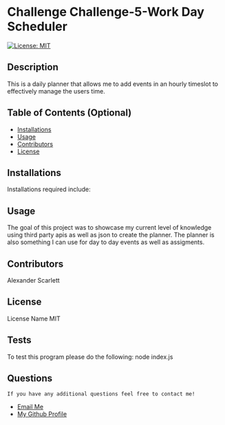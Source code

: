 # Challenge Challenge-5-Work Day Scheduler

  [![License: MIT](https://img.shields.io/badge/License-MIT-yellow.svg)](https://opensource.org/licenses/MIT) 

 ## Description
  This is a daily planner that allows me to add events in an hourly timeslot to effectively manage the users time.
  
  ## Table of Contents (Optional)
  
  - [Installations](#installations)
  - [Usage](#usage)
  - [Contributors](#contributors)
  - [License](#license)
  
  ## Installations
  Installations required include:
 

  
  ## Usage
  
 The goal of this project was to showcase my current level of knowledge using third party apis as well as json to create the planner. The planner is also something I can use for day to day events as well as assigments.
      
  
  ## Contributors
  
  Alexander Scarlett
  
  
 ## License

 License Name MIT
  
  ## Tests
  To test this program please do the following:
node index.js
  
## Questions
    If you have any additional questions feel free to contact me!
  <ul>
       <li> <a href='mailto://undefined?subject="contact me&body"="hi" '> Email Me </a> </li>
        <li> <a href='https://github.com/undefined'> My Github Profile </a> </li>
    </ul>
